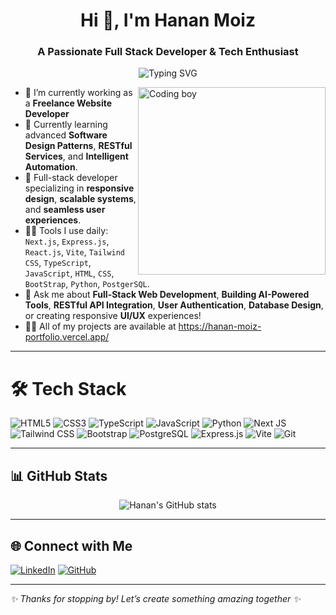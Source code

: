 <h1 align="center">Hi 👋, I'm Hanan Moiz</h1>
<h3 align="center">A Passionate Full Stack Developer & Tech Enthusiast</h3>

<p align="center">
  <img src="https://readme-typing-svg.demolab.com?font=Fira+Code&pause=1000&center=true&vCenter=true&width=435&lines=Frontend+Developer+%F0%9F%92%BB;Next.js+%7C+Tailwind+CSS+%7C+TypeScript;JavaScript+%7C+Python+%7C+SQL;Building+Fast+%26+Responsive+Websites" alt="Typing SVG" />
</p>

<img align="right" alt="Coding boy" width="300" src="https://img.freepik.com/free-vector/boy-using-laptop-cartoon-character-sticker_1308-61547.jpg?ga=GA1.1.1482709631.1708532872&semt=ais_hybrid&w=740" />

- 🔭 I’m currently working as a **Freelance Website Developer**
- 🌱 Currently learning advanced **Software Design Patterns**, **RESTful Services**, and **Intelligent Automation**.
- 🧠 Full-stack developer specializing in **responsive design**, **scalable systems**, and **seamless user experiences**.
- 👩‍💻 Tools I use daily: `Next.js`, `Express.js`, `React.js`, `Vite`, `Tailwind CSS`, `TypeScript`, `JavaScript`, `HTML`, `CSS`, `BootStrap`, `Python`, `PostgerSQL`.
- 💬 Ask me about **Full-Stack Web Development**, **Building AI-Powered Tools**, **RESTful API Integration**, **User Authentication**, **Database Design**, or creating responsive **UI/UX** experiences!
- 👨‍💻 All of my projects are available at https://hanan-moiz-portfolio.vercel.app/


---

# 🛠️ Tech Stack

![HTML5](https://img.shields.io/badge/HTML5-E34F26?style=for-the-badge&logo=html5&logoColor=white)
![CSS3](https://img.shields.io/badge/CSS3-1572B6?style=for-the-badge&logo=css3&logoColor=white)
![TypeScript](https://img.shields.io/badge/TypeScript-007ACC?style=for-the-badge&logo=typescript)
![JavaScript](https://img.shields.io/badge/JavaScript-F7DF1E?style=for-the-badge&logo=javascript&logoColor=black)
![Python](https://img.shields.io/badge/Python-FFD43B?style=for-the-badge&logo=python&logoColor=blue)
![Next JS](https://img.shields.io/badge/Next.js-000?style=for-the-badge&logo=nextdotjs)
![Tailwind CSS](https://img.shields.io/badge/TailwindCSS-38B2AC?style=for-the-badge&logo=tailwind-css)
![Bootstrap](https://img.shields.io/badge/Bootstrap-7952B3?style=for-the-badge&logo=bootstrap&logoColor=white)
![PostgreSQL](https://img.shields.io/badge/PostgreSQL-4169E1?style=for-the-badge&logo=postgresql&logoColor=white)
![Express.js](https://img.shields.io/badge/Express.js-000000?style=for-the-badge&logo=express&logoColor=white)
![Vite](https://img.shields.io/badge/Vite-646CFF?style=for-the-badge&logo=vite&logoColor=white)
![Git](https://img.shields.io/badge/Git-F05032?style=for-the-badge&logo=git&logoColor=white)

---

## 📊 GitHub Stats

<p align="center">
  <img src="https://github-readme-stats.vercel.app/api?username=hananmoiz&show_icons=true&theme=radical" alt="Hanan's GitHub stats" />
  <br />

</p>

---

## 🌐 Connect with Me

[![LinkedIn](https://img.shields.io/badge/LinkedIn-blue?style=for-the-badge&logo=linkedin)](https://www.linkedin.com/in/m-hanan-moiz-95703a34b/)
[![GitHub](https://img.shields.io/badge/GitHub-000?style=for-the-badge&logo=github)](https://github.com/hananmoiz)

---

_✨ Thanks for stopping by! Let’s create something amazing together ✨_
